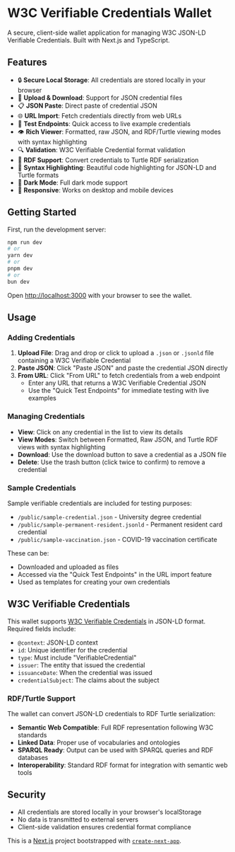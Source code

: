 # W3C Verifiable Credentials Wallet

A secure, client-side wallet application for managing W3C JSON-LD Verifiable Credentials. Built with Next.js and TypeScript.

## Features

- 🔒 **Secure Local Storage**: All credentials are stored locally in your browser
- 📁 **Upload & Download**: Support for JSON credential files
- 📋 **JSON Paste**: Direct paste of credential JSON
- 🌐 **URL Import**: Fetch credentials directly from web URLs
- 🚀 **Test Endpoints**: Quick access to live example credentials
- 👁️ **Rich Viewer**: Formatted, raw JSON, and RDF/Turtle viewing modes with syntax highlighting
- 🔍 **Validation**: W3C Verifiable Credential format validation
- 🐢 **RDF Support**: Convert credentials to Turtle RDF serialization
- 🎨 **Syntax Highlighting**: Beautiful code highlighting for JSON-LD and Turtle formats
- 🌙 **Dark Mode**: Full dark mode support
- 📱 **Responsive**: Works on desktop and mobile devices

## Getting Started

First, run the development server:

```bash
npm run dev
# or
yarn dev
# or
pnpm dev
# or
bun dev
```

Open [http://localhost:3000](http://localhost:3000) with your browser to see the wallet.

## Usage

### Adding Credentials

1. **Upload File**: Drag and drop or click to upload a `.json` or `.jsonld` file containing a W3C Verifiable Credential
2. **Paste JSON**: Click "Paste JSON" and paste the credential JSON directly
3. **From URL**: Click "From URL" to fetch credentials from a web endpoint
   - Enter any URL that returns a W3C Verifiable Credential JSON
   - Use the "Quick Test Endpoints" for immediate testing with live examples

### Managing Credentials

- **View**: Click on any credential in the list to view its details
- **View Modes**: Switch between Formatted, Raw JSON, and Turtle RDF views with syntax highlighting
- **Download**: Use the download button to save a credential as a JSON file
- **Delete**: Use the trash button (click twice to confirm) to remove a credential

### Sample Credentials

Sample verifiable credentials are included for testing purposes:
- `/public/sample-credential.json` - University degree credential
- `/public/sample-permanent-resident.jsonld` - Permanent resident card credential  
- `/public/sample-vaccination.json` - COVID-19 vaccination certificate

These can be:
- Downloaded and uploaded as files
- Accessed via the "Quick Test Endpoints" in the URL import feature
- Used as templates for creating your own credentials

## W3C Verifiable Credentials

This wallet supports [W3C Verifiable Credentials](https://www.w3.org/TR/vc-data-model/) in JSON-LD format. Required fields include:

- `@context`: JSON-LD context
- `id`: Unique identifier for the credential
- `type`: Must include "VerifiableCredential"
- `issuer`: The entity that issued the credential
- `issuanceDate`: When the credential was issued
- `credentialSubject`: The claims about the subject

### RDF/Turtle Support

The wallet can convert JSON-LD credentials to RDF Turtle serialization:
- **Semantic Web Compatible**: Full RDF representation following W3C standards
- **Linked Data**: Proper use of vocabularies and ontologies
- **SPARQL Ready**: Output can be used with SPARQL queries and RDF databases
- **Interoperability**: Standard RDF format for integration with semantic web tools

## Security

- All credentials are stored locally in your browser's localStorage
- No data is transmitted to external servers
- Client-side validation ensures credential format compliance

This is a [Next.js](https://nextjs.org) project bootstrapped with [`create-next-app`](https://nextjs.org/docs/app/api-reference/cli/create-next-app).
